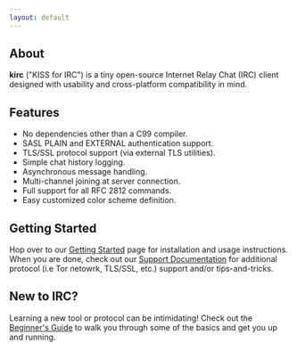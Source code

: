 ```yaml
---
layout: default
---
```


## About

**kirc** ("KISS for IRC") is a tiny open-source Internet Relay Chat (IRC) client designed with usability and cross-platform compatibility in mind. 

## Features

*   No dependencies other than a C99 compiler.
*   SASL PLAIN and EXTERNAL authentication support.
*   TLS/SSL protocol support (via external TLS utilities).
*   Simple chat history logging.
*   Asynchronous message handling.
*   Multi-channel joining at server connection.
*   Full support for all RFC 2812 commands.
*   Easy customized color scheme definition.

## Getting Started

Hop over to our [Getting Started](./install.html) page for installation and usage instructions.  When you are done, check out our [Support Documentation](./documentation.html) for additional protocol (i.e Tor netowrk, TLS/SSL, etc.) support and/or tips-and-tricks.

## New to IRC?

Learning a new tool or protocol can be intimidating! Check out the [Beginner's Guide](./howto.html) to walk you through some of the basics and get you up and running.